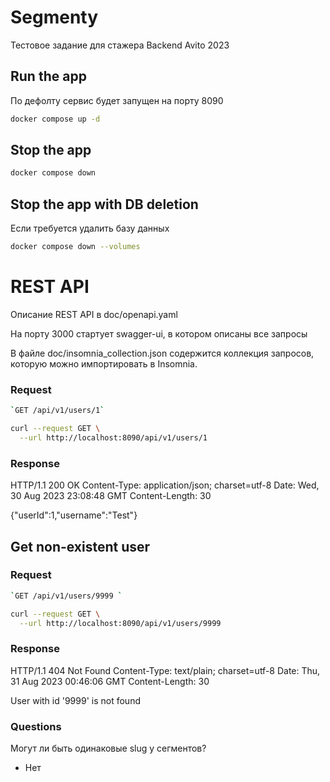 # Segmenty

Тестовое задание для стажера Backend Avito 2023

## Run the app

По дефолту сервис будет запущен на порту 8090

```bash
docker compose up -d

```

## Stop the app

```bash
docker compose down
```

## Stop the app with DB deletion

Если требуется удалить базу данных

```bash
docker compose down --volumes

```

# REST API

Описание REST API в doc/openapi.yaml

На порту 3000 стартует swagger-ui, в котором описаны все запросы

В файле doc/insomnia_collection.json содержится коллекция запросов, которую можно импортировать в Insomnia.

### Request

```bash
`GET /api/v1/users/1`
```

```bash
curl --request GET \
  --url http://localhost:8090/api/v1/users/1

```

### Response


HTTP/1.1 200 OK
Content-Type: application/json; charset=utf-8
Date: Wed, 30 Aug 2023 23:08:48 GMT
Content-Length: 30

{"userId":1,"username":"Test"}

## Get non-existent user

### Request

```bash
`GET /api/v1/users/9999 `
```

```bash
curl --request GET \
  --url http://localhost:8090/api/v1/users/9999

```

### Response


HTTP/1.1 404 Not Found
Content-Type: text/plain; charset=utf-8
Date: Thu, 31 Aug 2023 00:46:06 GMT
Content-Length: 30

User with id '9999' is not found

### Questions

Могут ли быть одинаковые slug у  сегментов?

- Нет
